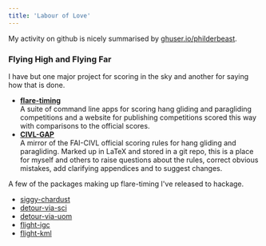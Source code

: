 ```yaml
---
title: 'Labour of Love'
---
```


My activity on github is nicely summarised by <a
href="https://ghuser.io/philderbeast"
target="_blank">ghuser.io/philderbeast</a>.

### Flying High and Flying Far

I have but one major project for scoring in the sky and another for saying how
that is done.

* [**flare-timing**](http://www.flaretiming.com)  
A suite of command line apps for scoring hang gliding and paragliding
competitions and a website for publishing competitions scored this way with
comparisons to the official scores.
* [**CIVL-GAP**](https://github.com/BlockScope/CIVL-GAP)  
A mirror of the FAI-CIVL official scoring rules for hang gliding and
paragliding. Marked up in LaTeX and stored in a git repo, this is a place for
myself and others to raise questions about the rules, correct obvious mistakes,
add clarifying appendices and to suggest changes.

A few of the packages making up flare-timing I've released to hackage.

* [siggy-chardust](http://hackage.haskell.org/package/siggy-chardust)
* [detour-via-sci](http://hackage.haskell.org/package/detour-via-sci)
* [detour-via-uom](http://hackage.haskell.org/package/detour-via-uom)
* [flight-igc](http://hackage.haskell.org/package/flight-igc)
* [flight-kml](http://hackage.haskell.org/package/flight-kml)
